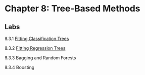 # Chapter 8: Tree-Based Methods 


## Labs 

8.3.1 [Fitting Classification Trees](chapter-08-lab-8-3-1.ipynb)

8.3.2 [Fitting Regression Trees](chapter-08-lab-8-3-2.ipynb)

8.3.3 Bagging and Random Forests

8.3.4 Boosting 

